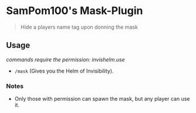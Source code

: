 # SamPom100's Mask-Plugin
> Hide a players name tag upon donning the mask


## Usage
*commands require the permission: invishelm.use*
- `/mask`  (Gives you the Helm of Invisibility).

### Notes
- Only those with permission can spawn the mask, but any player can use it.
